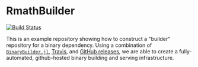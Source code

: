 # RmathBuilder

[![Build Status](https://travis-ci.org/staticfloat/RmathBuilder.svg?branch=master)](https://travis-ci.org/staticfloat/RmathBuilder)

This is an example repository showing how to construct a "builder" repository for a binary dependency.  Using a combination of [`BinaryBuilder.jl`](https://github.com/staticfloat/BinaryBuilder.jl), [Travis](https://travis-ci.org), and [GitHub releases](https://docs.travis-ci.com/user/deployment/releases/), we are able to create a fully-automated, github-hosted binary building and serving infrastructure.
